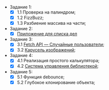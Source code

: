 - Задание 1:
  - [x] 1.1 Проверка на палиндром;
  - [x] 1.2 FizzBuzz;
  - [x] 1.3 Разбиение массива на части;
 
- Задание 2:
  - [x] [Приложение для списка дел](https://skills-rock-test.vercel.app/)
 
- Задание 3:
  - [x] 3.1 [Fetch API — Случайные пользователи](https://pakhomovivan.github.io/SkillsRockTest/Task_3/Task_3.1_Async/);
  - [x] 3.2 [Карусель изображений](https://pakhomovivan.github.io/SkillsRockTest/Task_3/Task_3.2_Gallery/);

- Задание 4:
  - [x] 4.1 Реализация простого калькулятора;
  - [x] 4.2 [Система управления библиотекой]([url](https://pakhomovivan.github.io/React-Redux-ReduxToolkit/));
 
- Задание 5:
  - [x] 5.1 Функция debounce;
  - [x] 5.2 Глубокое клонирование объекта;
